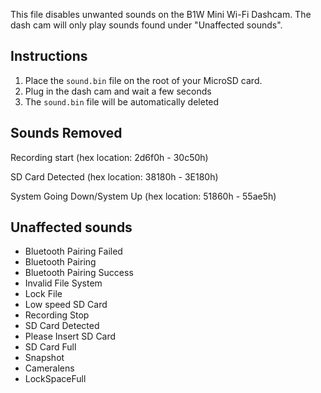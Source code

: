 This file disables unwanted sounds on the B1W Mini Wi-Fi Dashcam. The dash cam will only play sounds found under "Unaffected sounds".

## Instructions

1. Place the `sound.bin` file on the root of your MicroSD card.
2. Plug in the dash cam and wait a few seconds
3. The `sound.bin` file will be automatically deleted

## Sounds Removed

Recording start (hex location: 2d6f0h - 30c50h)

SD Card Detected (hex location: 38180h - 3E180h)

System Going Down/System Up (hex location: 51860h - 55ae5h)

## Unaffected sounds

- Bluetooth Pairing Failed
- Bluetooth Pairing
- Bluetooth Pairing Success
- Invalid File System
- Lock File
- Low speed SD Card
- Recording Stop
- SD Card Detected
- Please Insert SD Card
- SD Card Full
- Snapshot
- Cameralens
- LockSpaceFull
